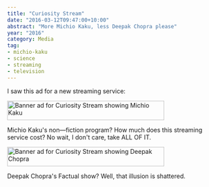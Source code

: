 ```yaml
---
title: "Curiosity Stream"
date: "2016-03-12T09:47:00+10:00"
abstract: "More Michio Kaku, less Deepak Chopra please"
year: "2016"
category: Media
tag:
- michio-kaku
- science
- streaming
- television
---
```

I saw this ad for a new streaming service:

<p><img src="https://rubenerd.com/files/2016/curiositystream.michiokaku.jpg" srcset="https://rubenerd.com/files/2016/curiositystream.michiokaku.jpg 1x, https://rubenerd.com/files/2016/curiositystream.michiokaku@2x.jpg 2x" alt="Banner ad for Curiosity Stream showing Michio Kaku" style="width:364px; height:45px" /></p>

Michio Kaku's non—fiction program? How much does this streaming service cost? No wait, I don't care, take ALL OF IT.

<p><img src="https://rubenerd.com/files/2016/curiositystream.deepakchopra.jpg" srcset="https://rubenerd.com/files/2016/curiositystream.deepakchopra.jpg 1x, https://rubenerd.com/files/2016/curiositystream.deepakchopra@2x.jpg 2x" alt="Banner ad for Curiosity Stream showing Deepak Chopra" style="width:364px; height:45px" /></p>

Deepak Chopra's Factual show?  Well, that illusion is shattered.

